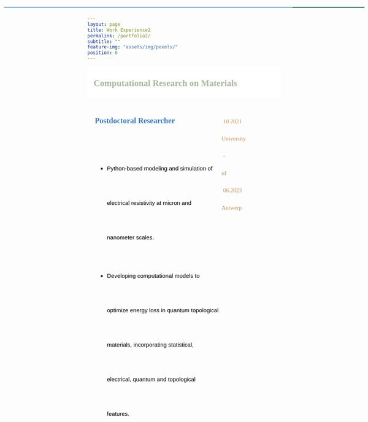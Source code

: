 ```yaml
---
layout: page
title: Work Experience2
permalink: /portfolio2/
subtitle: ""
feature-img: "assets/img/pexels/"
position: 6
---
```

<style>
        /* Style for the section titles */
        .textbox {
            display: flex;
            justify-content: space-between;
            border: .5px solid white;
            background-color: white;
            line-height: 40px;
            margin-bottom: -5px;
        }

        .title-container {
            margin-left: 0.4em;
            margin-top: -0.1em;
            display: flex;
            align-items: center;
            margin-bottom: -5px;
        }

        .title-container i {
            margin-right: 5px;
            color: #abb8a0;
        }

        .title-container p {
            font-weight: bold;
            font-family: 'Garamond', serif;
            font-size: 23px;
            color: #abb8a0;
            margin-left: .2em;
        }

        /* Style for the subsections */
        .textbox2 {
            display: flex;
            justify-content: space-between;
            line-height: 90px;
            margin-bottom: 10px;
        }

        .main-content {
            flex: 1;
        }

        .main-content p {
            font-weight: bold;
            font-family: 'Garamond', serif;
            font-size: 20px;
            color: rgba(62, 121, 180, 1);
            margin-left: .9em;
        }

        .main-content ul {
            font-size: 15px;
            font-family: 'Avenir Next LT Pro Regular', sans-serif;
            margin-left: 1.7em;
            color: black;
        }

        .main-content ul li {
            margin-bottom: 10px;
        }

        .gradient-line::before {
            content: '';
            position: absolute;
            top: 40px;
            left: 10px;
            width: 98%;
            height: 3px;
            background: linear-gradient(to right, rgba(62, 121, 180, 0.6) 80%, rgba(64, 130, 109, 1) 20%);
            border-radius:  10px 10px 10px 10px;
        }

        .additional-column {
            width: 160px;
            height: 100px;
            position: relative;
        }

        .additional-column p {
            font-family: 'Avenir Next LT Pro';
            font-size: 15px;
            color: gray;
            position: absolute;
            top: 0;
            left: 0;
        }

        .additional-column span {
            font-family: 'Avenir Next LT Pro';
            font-size: 15px;
            color: rgba(200, 144, 98, 1);
        }

        .additional-column span.date {
            top: 5px;
            left: 10px;
            position: absolute;
        }

        .additional-column span.location {
            top: 50px;
            left: 6px;
            position: absolute;
        }

        /* Responsive adjustments for smaller screens */
        @media only screen and (max-width: 600px) {
            .title-container {
                flex-direction: column;
                align-items: flex-start;
                margin-left: 0;
                margin-top: 0;
                margin-bottom: 0;
            }

            .title-container i {
                margin-right: 0;
                margin-bottom: 5px;
            }

            .title-container p {
                font-size: 18px; /* Adjusted font size for smaller screens */
                margin-left: 0;
            }

            .textbox2 {
                flex-direction: column;
                align-items: flex-start;
            }

            .main-content p {
                font-size: 16px;
                margin-left: 0;
            }

            .main-content ul {
                margin-left: 1em;
            }

            .additional-column {
                width: 100%;
                height: auto;
                margin-top: 10px;
            }

            .additional-column p, .additional-column span {
                position: static;
                margin-top: 5px;
            }

            /* Add gradient line to textbox2 for small screens */
            .textbox2 .gradient-line::before {
                content: '';
                position: absolute;
                top: 47px;
                left: 10px;
                width: 98%;
                height: 3px;
                background: linear-gradient(to right, rgba(62, 121, 180, 0.6) 80%, rgba(64, 130, 109, 1) 20%);
                border-radius: 10px;
            }
        }
    </style>

<section>
    <div class="textbox">
        <div class="title-container">
            <i class="fa fa-briefcase"></i>
            <p>Computational Research on Materials</p>
        </div>
    </div>

<div class="textbox2">
        <div class="main-content">
            <div style="margin-left: 0.1em; margin-top: -0.1em; display: flex; align-items: center; margin-bottom: 5px;">
                <p>Postdoctoral Researcher</p>
            </div>
            <ul>
                <li>Python-based modeling and simulation of electrical resistivity at micron and nanometer scales.</li>
                <li>Developing computational models to optimize energy loss in quantum topological materials, incorporating statistical, electrical, quantum and topological features.</li>
            </ul>
            <div class="gradient-line"></div>
        </div>
        <div class="additional-column">
            <p></p>
            <p><span class="date">10.2021 - 06.2023</span></p>
            <p><span class="location">University of Antwerp</span></p>
        </div>
    </div>

